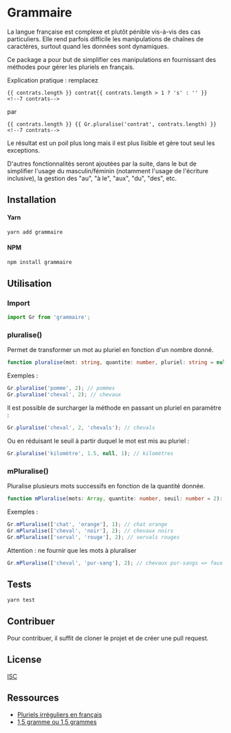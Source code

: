 # Grammaire

La langue française est complexe et plutôt pénible vis-à-vis des cas particuliers. Elle rend parfois difficile les
manipulations de chaînes de caractères, surtout quand les données sont dynamiques.

Ce package a pour but de simplifier ces manipulations en fournissant des méthodes pour gérer les pluriels en français.

Explication pratique : remplacez
```vue
{{ contrats.length }} contrat{{ contrats.length > 1 ? 's' : '' }}
<!--7 contrats-->
```
par
```vue
{{ contrats.length }} {{ Gr.pluralise('contrat', contrats.length) }}
<!--7 contrats-->
```

Le résultat est un poil plus long mais il est plus lisible et gère tout seul les exceptions.

D'autres fonctionnalités seront ajoutées par la suite, dans le but de simplifier l'usage du masculin/féminin (notamment
l'usage de l'écriture inclusive), la gestion des "au", "à le", "aux", "du", "des", etc.

## Installation

#### Yarn
```bash
yarn add grammaire
```

#### NPM
```bash
npm install grammaire
```

## Utilisation

### Import
```javascript
import Gr from 'grammaire';
```


### pluralise()
Permet de transformer un mot au pluriel en fonction d'un nombre donné.

```typescript
function pluralise(mot: string, quantite: number, pluriel: string = null, seuil: number = 2): string {}
```

Exemples :
```javascript
Gr.pluralise('pomme', 2); // pommes
Gr.pluralise('cheval', 2); // chevaux
```

Il est possible de surcharger la méthode en passant un pluriel en paramètre :
```javascript
Gr.pluralise('cheval', 2, 'chevals'); // chevals
```

Ou en réduisant le seuil à partir duquel le mot est mis au pluriel :
```javascript
Gr.pluralise('kilomètre', 1.5, null, 1); // kilomètres
```

### mPluralise()
Pluralise plusieurs mots successifs en fonction de la quantité donnée.

```typescript
function mPluralise(mots: Array, quantite: number, seuil: number = 2): string {}
```

Exemples :

```javascript
Gr.mPluralise(['chat', 'orange'], 1); // chat orange
Gr.mPluralise(['cheval', 'noir'], 2); // chevaux noirs
Gr.mPluralise(['serval', 'rouge'], 2); // servals rouges
```
Attention : ne fournir que les mots à pluraliser
```javascript
Gr.mPluralise(['cheval', 'pur-sang'], 2); // chevaux pur-sangs => faux
```


## Tests
```bash
yarn test
```


## Contribuer
Pour contribuer, il suffit de cloner le projet et de créer une pull request.

## License
[ISC](https://opensource.org/licenses/ISC)

## Ressources
- [Pluriels irréguliers en français](https://fr.wiktionary.org/wiki/Annexe:Pluriels_irr%C3%A9guliers_en_fran%C3%A7ais)
- [1,5 gramme ou 1,5 grammes](https://www.antidote.info/fr/blogue/enquetes/15-gramme-ou-15-grammes)
